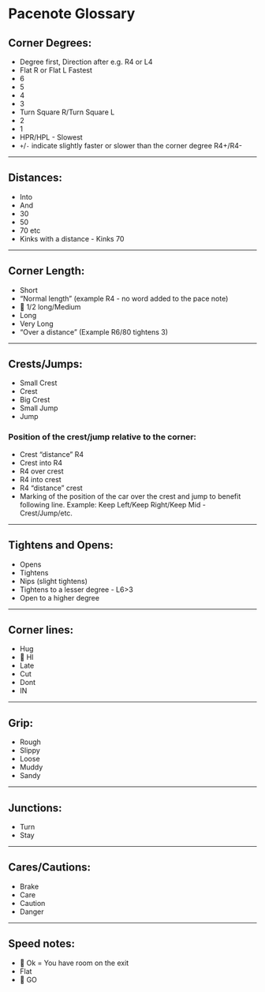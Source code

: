 # Pacenote Glossary

## Corner Degrees: 
* Degree first, Direction after e.g. R4 or L4
* Flat R or Flat L Fastest
* 6
* 5
* 4
* 3
* Turn Square R/Turn Square L
* 2
* 1
* HPR/HPL - Slowest
* `+`/`-` indicate slightly faster or slower than the corner degree R4+/R4-
_________________________________________________
## Distances:
* Into
* And
* 30
* 50
* 70 etc
* Kinks with a distance - Kinks 70
_________________________________________________
## Corner Length:
* Short
* “Normal length” (example R4 - no word added to the pace note)
* 🔴 1/2 long/Medium
* Long
* Very Long
* “Over a distance” (Example R6/80 tightens 3) 
_______________________________________________
## Crests/Jumps: 
* Small Crest
* Crest
* Big Crest
* Small Jump 
* Jump 

### Position of the crest/jump relative to the corner: 
* Crest “distance” R4
* Crest into R4
* R4 over crest 
* R4 into crest
* R4 “distance” crest
* Marking of the position of the car over the crest and jump to benefit following line. Example: Keep Left/Keep Right/Keep Mid - Crest/Jump/etc. 
______________________________________________
## Tightens and Opens: 
* Opens
* Tightens
* Nips (slight tightens)
* Tightens to a lesser degree - L6>3
* Open to a higher degree 
_________________________________________________
## Corner lines:
* Hug
* 🔴 HI 
* Late 
* Cut
* Dont
* IN
_________________________________________________
## Grip: 
* Rough 
* Slippy
* Loose
* Muddy
* Sandy
_________________________________________
## Junctions:
* Turn 
* Stay 
_________________________________________
## Cares/Cautions:
* Brake 
* Care 
* Caution
* Danger
_________________________________________
## Speed notes:
* 🔴 Ok = You have room on the exit 
* Flat 
* 🔴 GO 
